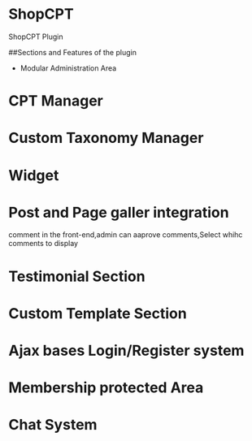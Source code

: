 # ShopCPT

ShopCPT Plugin

##Sections and Features of the plugin

- Modular Administration Area

# CPT Manager

# Custom Taxonomy Manager

# Widget

# Post and Page galler integration

comment in the front-end,admin can aaprove comments,Select whihc comments to display

# Testimonial Section

# Custom Template Section

# Ajax bases Login/Register system

# Membership protected Area

# Chat System
